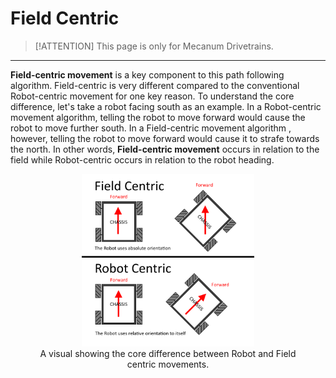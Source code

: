 # Field Centric

> [!ATTENTION]
> This page is only for Mecanum Drivetrains.

___

<b>Field-centric movement</b> is a key component to this path following algorithm. Field-centric is very different compared to the
conventional Robot-centric movement for one key reason. To understand the core difference, let's take a robot facing south as an example.
In a Robot-centric movement algorithm, telling the robot to move forward would cause the robot to move further south. In a Field-centric movement
algorithm , however, telling the robot to move forward would cause it to strafe towards the north. In other words, <b>Field-centric movement</b>
occurs in relation to the field while Robot-centric occurs in relation to the robot heading.

<figure align="center">
    <img src="Images/field-centric-visual.png" class="rounded-lg" alt="Field centric vs Robot centric" style="width: 65%; height: 65%;">
    <figcaption class="mt-2 text-sm text-center text-gray-600">A visual showing the core difference between Robot and Field centric movements.</figcaption>
</figure>
